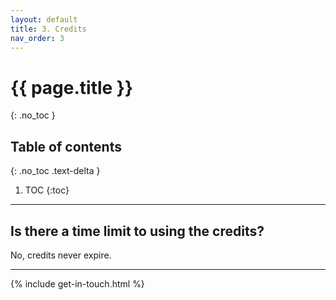 ```yaml
---
layout: default
title: 3. Credits
nav_order: 3
---
```


# {{ page.title }}
{: .no_toc }

## Table of contents
{: .no_toc .text-delta }

1. TOC
{:toc}

---

## Is there a time limit to using the credits?
No, credits never expire.

---

{% include get-in-touch.html %}